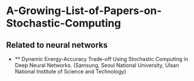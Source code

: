# A-Growing-List-of-Papers-on-Stochastic-Computing

## Related to neural networks
- ** Dynamic Energy-Accuracy Trade-off Using Stochastic Computing in Deep Neural Networks. (Samsung, Seoul National University, Ulsan National Institute of Science and Technology)
